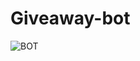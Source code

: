 # Giveaway-bot
<img alt="BOT" src="https://api.discordlist.space/v2/bots/935516871040573460/widget?background=93289DA&radius=32">
